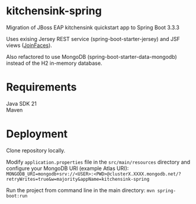 # kitchensink-spring

Migration of JBoss EAP kitchensink quickstart app to Spring Boot 3.3.3  

Uses exising Jersey REST service (spring-boot-starter-jersey) and JSF views ([JoinFaces](https://github.com/joinfaces/joinfaces)).

Also refactored to use MongoDB (spring-boot-starter-data-mongodb) instead of the H2 in-memory database.  

# Requirements
Java SDK 21  
Maven

# Deployment

Clone repository locally.  
  
Modify `application.properties` file in the `src/main/resources` directory and configure your MongoDB URI (example Atlas URI):  
`MONGODB_URI=mongodb+srv://<USER>:<PWD>@clusterX.XXXX.mongodb.net/?retryWrites=true&w=majority&appName=kitchensink-spring`


Run the project from command line in the main directory:
`mvn spring-boot:run`